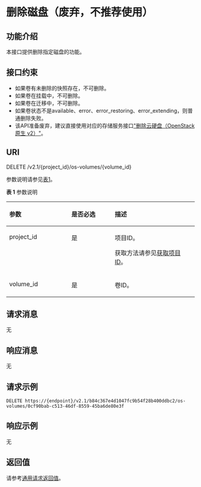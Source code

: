 # 删除磁盘（废弃，不推荐使用）<a name="ZH-CN_TOPIC_0065817712"></a>

## 功能介绍<a name="zh-cn_topic_0057973213_section7187883"></a>

本接口提供删除指定磁盘的功能。

## 接口约束<a name="zh-cn_topic_0057973213_section45347628"></a>

-   如果卷有未删除的快照存在，不可删除。
-   如果卷在挂载中，不可删除。
-   如果卷在迁移中，不可删除。
-   如果卷状态不是available、error、error\_restoring、error\_extending，则普通删除失败。
-   该API准备废弃，建议直接使用对应的存储服务接口["删除云硬盘（OpenStack原生 v2）"](https://support.huaweicloud.com/api-evs/zh-cn_topic_0058762428.html)。

## URI<a name="zh-cn_topic_0057973213_section64690948"></a>

DELETE /v2.1/\{project\_id\}/os-volumes/\{volume\_id\}

参数说明请参见[表1](#zh-cn_topic_0057973213_table2814978410562)。

**表 1**  参数说明

<a name="zh-cn_topic_0057973213_table2814978410562"></a>
<table><thead align="left"><tr id="zh-cn_topic_0057973213_row4149654710562"><th class="cellrowborder" valign="top" width="33%" id="mcps1.2.4.1.1"><p id="p5187119"><a name="p5187119"></a><a name="p5187119"></a>参数</p>
</th>
<th class="cellrowborder" valign="top" width="23%" id="mcps1.2.4.1.2"><p id="p17503500"><a name="p17503500"></a><a name="p17503500"></a>是否必选</p>
</th>
<th class="cellrowborder" valign="top" width="44%" id="mcps1.2.4.1.3"><p id="p8497414"><a name="p8497414"></a><a name="p8497414"></a>描述</p>
</th>
</tr>
</thead>
<tbody><tr id="zh-cn_topic_0057973213_row3491217610562"><td class="cellrowborder" valign="top" width="33%" headers="mcps1.2.4.1.1 "><p id="zh-cn_topic_0057973213_p931403110562"><a name="zh-cn_topic_0057973213_p931403110562"></a><a name="zh-cn_topic_0057973213_p931403110562"></a>project_id</p>
</td>
<td class="cellrowborder" valign="top" width="23%" headers="mcps1.2.4.1.2 "><p id="zh-cn_topic_0057973213_p1623904210562"><a name="zh-cn_topic_0057973213_p1623904210562"></a><a name="zh-cn_topic_0057973213_p1623904210562"></a>是</p>
</td>
<td class="cellrowborder" valign="top" width="44%" headers="mcps1.2.4.1.3 "><p id="p37593705"><a name="p37593705"></a><a name="p37593705"></a>项目ID。</p>
<p id="p1180512217438"><a name="p1180512217438"></a><a name="p1180512217438"></a>获取方法请参见<a href="获取项目ID.md">获取项目ID</a>。</p>
</td>
</tr>
<tr id="zh-cn_topic_0057973213_row168831648104912"><td class="cellrowborder" valign="top" width="33%" headers="mcps1.2.4.1.1 "><p id="zh-cn_topic_0057973213_p588311484495"><a name="zh-cn_topic_0057973213_p588311484495"></a><a name="zh-cn_topic_0057973213_p588311484495"></a>volume_id</p>
</td>
<td class="cellrowborder" valign="top" width="23%" headers="mcps1.2.4.1.2 "><p id="zh-cn_topic_0057973213_p5883148154912"><a name="zh-cn_topic_0057973213_p5883148154912"></a><a name="zh-cn_topic_0057973213_p5883148154912"></a>是</p>
</td>
<td class="cellrowborder" valign="top" width="44%" headers="mcps1.2.4.1.3 "><p id="zh-cn_topic_0057973213_p788310481495"><a name="zh-cn_topic_0057973213_p788310481495"></a><a name="zh-cn_topic_0057973213_p788310481495"></a>卷ID。</p>
</td>
</tr>
</tbody>
</table>

## 请求消息<a name="zh-cn_topic_0057973213_section49279283"></a>

无

## 响应消息<a name="zh-cn_topic_0057973213_section40860363"></a>

无

## 请求示例<a name="zh-cn_topic_0057973213_section32198949"></a>

```
DELETE https://{endpoint}/v2.1/b84c367e4d1047fc9b54f28b400ddbc2/os-volumes/0cf90bab-c513-46df-8559-45ba6de80e3f
```

## 响应示例<a name="section872686204113"></a>

无

## 返回值<a name="zh-cn_topic_0057973213_zh-cn_topic_0020212692_section22960139"></a>

请参考[通用请求返回值](通用请求返回值.md)。

